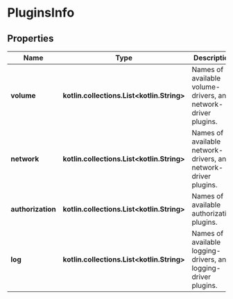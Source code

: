 
# PluginsInfo

## Properties
Name | Type | Description | Notes
------------ | ------------- | ------------- | -------------
**volume** | **kotlin.collections.List&lt;kotlin.String&gt;** | Names of available volume-drivers, and network-driver plugins. |  [optional]
**network** | **kotlin.collections.List&lt;kotlin.String&gt;** | Names of available network-drivers, and network-driver plugins. |  [optional]
**authorization** | **kotlin.collections.List&lt;kotlin.String&gt;** | Names of available authorization plugins. |  [optional]
**log** | **kotlin.collections.List&lt;kotlin.String&gt;** | Names of available logging-drivers, and logging-driver plugins. |  [optional]



